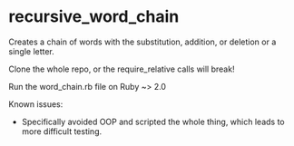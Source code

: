 recursive_word_chain
==========

Creates a chain of words with the substitution, addition, or deletion or a single letter.

Clone the whole repo, or the require_relative calls will break!

Run the word_chain.rb file on Ruby ~> 2.0

Known issues:
- Specifically avoided OOP and scripted the whole thing, which leads to more difficult testing. 
